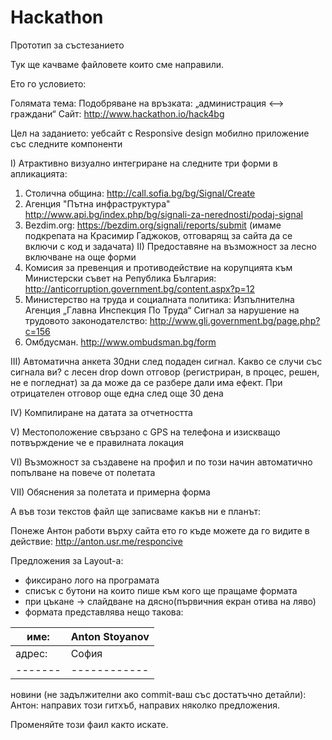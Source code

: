 ﻿# Hackathon
Прототип за състезанието

Тук ще качваме файловете които сме направили.

Ето го условието:

Голямата тема: Подобряване на връзката: „администрация <–> граждани“
Сайт: http://www.hackathon.io/hack4bg

Цел на заданието: 
уебсайт с Responsive design
мобилно приложение със следните компоненти

I) Атрактивно визуално интегриране на следните три форми в апликацията:
1. Столична община: <http://call.sofia.bg/bg/Signal/Create>
2. Агенция "Пътна инфраструктура" <http://www.api.bg/index.php/bg/signali-za-nerednosti/podaj-signal>
3. Bezdim.org:  <https://bezdim.org/signali/reports/submit>
(имаме подкрепата на Красимир Гаджоков, отговарящ за сайта да се включи с код и задачата)
II) Предоставяне на възможност за лесно включване на още форми
1. Комисия за превенция и противодействие на корупцията към Министерски съвет на Република България: <http://anticorruption.government.bg/content.aspx?p=12>
2. Министерство на труда и социалната политика: Изпълнителна Агенция „Главна Инспекция По Труда“ Сигнал за нарушение на трудовото законодателство: <http://www.gli.government.bg/page.php?c=156>
3. Омбдусман. http://www.ombudsman.bg/form

III) Автоматична анкета 30дни след подаден сигнал. Какво се случи със сигнала ви? с лесен drop down отговор (регистриран, в процес, решен, не е погледнат) за да може да се разбере дали има ефект. При отрицателен отговор още една след още 30 дена

IV) Компилиране на датата за отчетността

V) Местоположение свързано с GPS на телефона и изискващо потвърждение че е правилната локация 

VI) Възможност за създавене на профил и по този начин автоматично попълване на повече от полетата

VII) Обяснения за полетата и примерна форма


А във този текстов файл ще записваме какъв ни е планът:

Понеже Антон работи върху сайта ето го къде можете да го видите в действие:
http://anton.usr.me/responcive

Предложения за Layout-а:
- фиксирано лого на програмата
- списък с бутони на които пише към кого ще пращаме формата
- при цъкане -> слайдване на дясно(първичния екран отива на ляво)
- формата представлява нещо такова:

име:   | Anton Stoyanov
-------|-------------
адрес: | София
-------|------------

новини (не задължителни ако commit-ваш със достатъчно детайли):
Антон: направих този гитхъб, направих няколко предложения.


Променяйте този фаил както искате.